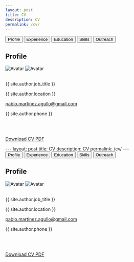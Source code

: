 ```yaml
---
layout: post
title: CV
description: CV
permalink: /cv/
---
```


<html lang="en">
<head>
    <meta charset="UTF-8">
    <meta name="viewport" content="width=device-width, initial-scale=1">
    <title>{{ site.title }}</title>
    <link rel="stylesheet" href="../css/main.css">
    <style>
        .tab { display: none; }
        .tab.active { display: block; }
        .icon-black { color: black !important; }
        .skill-box {
            display: flex;
            align-items: center;
            justify-content: center;
            margin: 10px 0;
            padding: 10px;
            border: 1px solid #ccc;
            border-radius: 5px;
            background-color: #f9f9f9;
            height: 70px;
        }
        .skill-icon {
            max-height: 100%;
            margin-right: 15px;
        }
        .skill-section {
            margin-bottom: 20px;
        }
        .skill-section h3 {
            margin-bottom: 10px;
            color: #333;
        }
        .container {
            width: 100%;
            margin: 20px auto;
            padding: 0 5px;
            box-sizing: border-box;
        }
        .tabs {
            background-color: black;
            overflow: hidden;
        }
        .tabs button {
            background-color: inherit;
            float: left;
            border: none;
            outline: none;
            cursor: pointer;
            padding: 14px 16px;
            transition: 0.3s;
            font-size: 17px;
            color: white;
        }
        .tabs button:hover {
            background-color: #ddd;
            color: black;
        }
        .tabs button.active {
            background-color: #009688;
            color: white;
        }
        .tab-content {
            padding: 6px 12px;
            border-top: none;
        }
    </style>
</head>

<!-- Begin CV body -->
<body class="cv-light-grey" style="width: 100%;"> 

<!-- Page Container -->
<div class="cv-container cv-margin-top" style="width: 100%;">

  <!-- Tabs -->
  <div class="cv-bar cv-black">
    <button class="cv-bar-item cv-button tablink cv-teal" onclick="openTab(event, 'Profile')">Profile</button>
    <button class="cv-bar-item cv-button tablink" onclick="openTab(event, 'Experience')">Experience</button>
    <button class="cv-bar-item cv-button tablink" onclick="openTab(event, 'Education')">Education</button>
    <button class="cv-bar-item cv-button tablink" onclick="openTab(event, 'Skills')">Skills</button>
    <button class="cv-bar-item cv-button tablink" onclick="openTab(event, 'Outreach')">Outreach</button>
  </div>

  <!-- Profile Tab -->
  <div id="Profile" class="cv-container cv-white cv-card tab" style="display: block;">
    <h2>Profile</h2>
    <div class="cv-container cv-text-grey cv-card-4">
      <div class="cv-display-container image-hover-container">
          <img src="../images/pma_formal.png" class="image-normal" alt="Avatar">
          <img src="../images/pma_informal.png" class="image-hover" alt="Avatar">
          <!-- <div class="cv-display-bottomleft container cv-text-black">
              <h2>{{ site.author.name }}</h2>
          </div> -->
      </div>
      <br>
      <div class="cv-container">
        <p><i class="fa fa-briefcase fa-fw cv-margin-right cv-large icon-black"></i>{{ site.author.job_title }}</p>
        <p><i class="fa fa-home fa-fw cv-margin-right cv-large icon-black"></i>{{ site.author.location }}</p>
        <p><i class="fa fa-envelope fa-fw cv-margin-right cv-large icon-black"></i><a href="mailto:pablo.martinez.agullo@gmail.com">pablo.martinez.agullo@gmail.com</a></p>
        <p><i class="fa fa-phone fa-fw cv-margin-right cv-large icon-black"></i>{{ site.author.phone }}</p>
      </div>
    <br>  
    </div>
    <br>
  </div> <!-- End Profile Tab -->

  <!-- Experience Tab -->
  <div id="Experience" class="cv-container cv-white cv-card tab">
    <h2>Experience</h2>
    <div class="cv-container">
      <h5 class="cv-opacity"><b>Physics researcher - Data analyst</b></h5>
      <h6><i class="fa fa-briefcase fa-fw cv-margin-right icon-black"></i>Instituto de Física Corpuscular (IFIC)</h6>
      <h6><i class="fa fa-briefcase fa-fw cv-margin-right icon-black"></i>European Laboratory for Particle Physics (CERN)</h6>
      <h6><i class="fa fa-map-marker fa-fw cv-margin-right icon-black"></i>Valencia, Spain | Geneva, Switzerland</h6>
      <h6 class="cv-text-teal"><i class="fa fa-calendar fa-fw cv-margin-right icon-black"></i>Sep 2019 - Apr 2024</h6>
      <!-- <span class="cv-tag cv-teal cv-round">Current</span> -->
      <p>I was a predoctoral researcher at the ATLAS group of the Instituto de Física Corpuscular (IFIC), working between Valencia (Spain) and Geneva (Switzerland). My main responsibility involved analysing large volumes of data from the ATLAS detector at the Large Hadron Collider. For this, I used advanced statistical techniques and focused on developing, optimising, and integrating supervised machine learning models, specifically Boosted Decision Trees (BDT) and Neural Networks (NN). I also gained foundational knowledge in CUDA and Verilog, enhancing my capability to work with AI-dedicated infrastructures. My role extended to collaborative software development using version control systems like GitLab, GitHub, and SVN. I contributed to expanding some packages of the main ATLAS software (athena) and co-developed the post-processing software to exploit our NTuple data. I actively participated in presenting our findings at national and international conferences and was involved in data acquisition as part of the ATLAS Control Room team.
      <br>
      This work was partially funded by the competitive and prestigious ACIF scholarship from the Generalitat Valenciana.
      <br>
      Feel free to check my <a href="https://martinezagullo.github.io/publications/">Publication record</a> during these years.</p>
      <hr>
    </div>
    <div class="cv-container">
      <h5 class="cv-opacity"><b>Faculty lecturer</b></h5>
      <h6><i class="fa fa-briefcase fa-fw cv-margin-right icon-black"></i>University of Valencia</h6>
      <h6><i class="fa fa-map-marker fa-fw cv-margin-right icon-black"></i>Valencia, Spain</h6>
      <h6 class="cv-text-teal"><i class="fa fa-calendar fa-fw cv-margin-right icon-black"></i>Feb 2020 - Sep 2021</h6>
      <p>I have served as a lecturer (PDI) in the Chemistry degree program, teaching subjects such as Electromagnetism and Laboratory Techniques (Physics II) during the academic years 2019/2020 and 2020/2021, combining both in-person and online instruction. Besides, I have provided private tutoring in various engineering disciplines for nearly a decade.</p>
      <hr>
    </div>
    <div class="cv-container">
      <h5 class="cv-opacity"><b>Consultant - Data scientist</b></h5>
      <h6><i class="fa fa-briefcase fa-fw cv-margin-right icon-black"></i>Capgemini</h6>
      <h6><i class="fa fa-map-marker fa-fw cv-margin-right icon-black"></i>Valencia, Spain</h6>
      <h6 class="cv-text-teal"><i class="fa fa-calendar fa-fw cv-margin-right icon-black"></i>Feb 2020 - Sep 2021</h6>
      <p>Consultant on the Insights & Data team. Development of a sentiment analysis tool based on web scraping and Natural Language Processing (NLP).</p><br>
      <hr>
    </div>
    <div class="cv-container">
      <h5 class="cv-opacity"><b>Physics researcher - Data analyst and developer</b></h5>
      <h6><i class="fa fa-briefcase fa-fw cv-margin-right icon-black"></i>Instituto de Física Corpuscular (IFIC)</h6>
      <h6><i class="fa fa-briefcase fa-fw cv-margin-right icon-black"></i>European Laboratory for Particle Physics (CERN)</h6>
      <h6><i class="fa fa-map-marker fa-fw cv-margin-right icon-black"></i>Valencia, Spain | Geneva, Switzerland</h6>
      <h6 class="cv-text-teal"><i class="fa fa-calendar fa-fw cv-margin-right icon-black"></i>Dec 2017 - Jan 2019</h6>
      <p>Predoctoral researcher at the ATLAS experiment at the European Laboratory for Particle Physics (CERN). During the initial stage of my doctoral research, I developed a software dedicated to data analysis and visualization. Additionally, I worked on the development and optimization of both the backend and frontend of the web application for monitoring the alignment of the ATLAS detector. This experience allowed me to enhance my skills in web programming and application development. The resulting tool has been widely adopted and used within the collaboration.</p><br>
      <hr>
    </div>
    <div class="cv-container">
      <h5 class="cv-opacity"><b>Physics researcher - Data analyst (Internship)</b></h5>
      <h6><i class="fa fa-briefcase fa-fw cv-margin-right icon-black"></i>Instituto de Física Corpuscular (IFIC)</h6>
      <h6><i class="fa fa-map-marker fa-fw cv-margin-right icon-black"></i>Valencia, Spain</h6>
      <h6 class="cv-text-teal"><i class="fa fa-calendar fa-fw cv-margin-right icon-black"></i>Apr 2017 - Sep 2017</h6>
      <p>The Instituto de Física Corpuscular (IFIC) is a collaborative research center operated by the Spanish Research Council (CSIC) and the University of Valencia, focusing on fundamental studies in particle, astroparticle, and nuclear physics. During my internship, supported by the prestigious Severo Ochoa scholarship, I conducted research on top quark physics for my master's thesis with the ATLAS group. My role included developing and refining Python scripts to extract maximum information from the data, conducting statistical analyses, and enhancing data analysis methodologies. I was also responsible for maintaining and updating codebases on Git, ensuring robust version control.</p><br>
      <hr>
    </div>
    <div class="cv-container">
      <h5 class="cv-opacity"><b>Outreach researcher (Internship)</b></h5>
      <h6><i class="fa fa-briefcase fa-fw cv-margin-right icon-black"></i>European Space Agency (ESA)</h6>
      <h6><i class="fa fa-map-marker fa-fw cv-margin-right icon-black"></i>Leiden, Netherlands</h6>
      <h6 class="cv-text-teal"><i class="fa fa-calendar fa-fw cv-margin-right icon-black"></i>Jun 2016 - Sep 2016</h6>
      <p>I was awarded the LEAPS scholarship for engaging in science communication and outreach with the Universe Awareness (UNAWE) group at ESA and Leiden University. During this time, I developed a natural language processing (NLP) tool and conducted <a href="https://www.unawe.org/updates/unawe-update-2016-37/">research</a> on scientific product policies.</p><br>
      <hr>
    </div>
    <div class="cv-container">
      <h5 class="cv-opacity"><b>Physics researcher - Data analyst (Internship)</b></h5>
      <h6><i class="fa fa-briefcase fa-fw cv-margin-right icon-black"></i>RWTH Aachen University</h6>
      <h6><i class="fa fa-map-marker fa-fw cv-margin-right icon-black"></i>Aachen, Germany</h6>
      <h6 class="cv-text-teal"><i class="fa fa-calendar fa-fw cv-margin-right icon-black"></i>Feb 2016 - Jun 2016</h6>
      <p>At the Physics Institute III A of RWTH Aachen University, I engaged in analysing LHC data recorded by the CMS experiment. This role was part of an international collaboration requiring strong mathematical foundations and extensive coding skills. I utilised Bash Scripting, Python, and C++ to handle complex data analyses, further honing my technical expertise in a demanding research environment.</p><br>
      <hr>
    </div>
    <div class="cv-container">
      <h5 class="cv-opacity"><b>Physics researcher - Data analyst (Internship)</b></h5>
      <h6><i class="fa fa-briefcase fa-fw cv-margin-right icon-black"></i>Instituto de Física Corpuscular (IFIC)</h6>
      <h6><i class="fa fa-map-marker fa-fw cv-margin-right icon-black"></i>Valencia, Spain</h6>
      <h6 class="cv-text-teal"><i class="fa fa-calendar fa-fw cv-margin-right icon-black"></i>Nov 2014 - Jul 2021</h6>
      <p>My initial foray into research was an external internship for my Physics degree at the Neutrino Experiment with a Xenon TPC (NEXT), where I analysed data from silicon detectors to calibrate scientific instruments. During this tenure, I not only worked with photomultiplier tubes (PMTs) and silicon photomultipliers (SiPMs) but also employed lasers and vacuum systems.</p><br>
    </div>
  </div> <!-- End Experience Tab -->

  <!-- Education Tab -->
  <div id="Education" class="cv-container cv-white cv-card tab">
    <h2>Education</h2>
    <div class="cv-container">
      <h5 class="cv-opacity"><b>PhD in Physics</b></h5>
      <h6><i class="fa fa-university fa-fw cv-margin-right icon-black"></i>University of Valencia</h6>
      <h6 class="cv-text-teal"><i class="fa fa-calendar fa-fw cv-margin-right icon-black"></i>2019 - 2024</h6>
      <p>I earned a Doctorate in Physics, specializing in Particle Physics and data analysis using advanced machine learning techniques at the Instituto de Física Corpuscular (IFIC). My extensive research at CERN within the ATLAS experiment contributed to the scientific program and the development of analytical tools. My thesis explored the interaction between the Higgs boson and the top quark, an interaction with the potential to shed light on fundamental physics questions like matter-antimatter asymmetry. Additionally, I completed several courses in Machine Learning and Statistics to further enhance my analytical skills.</p>
       <div class="pdf-container">
      <iframe src="https://cds.cern.ch/record/2892621/files/CERN-THESIS-2024-018.pdf" width="100%" height="600px" frameborder="0"></iframe>
      </div>
      <p class="pdf-footnote">PhD thesis. See record: <a href="https://cds.cern.ch/record/2892621" target="_blank">Here</a></p>
      <hr>
    </div>
    <div class="cv-container">
      <h5 class="cv-opacity"><b>MSc in Advanced Physics</b></h5>
      <h6><i class="fa fa-university fa-fw cv-margin-right icon-black"></i>University of Valencia</h6>
      <h6 class="cv-text-teal"><i class="fa fa-calendar fa-fw cv-margin-right icon-black"></i>2016 - 2017</h6>
      <p>I completed a Master of Science in Advanced Physics, specializing in Nuclear and Particle Physics as well as Theoretical Physics. This program was geared towards developing research and R&D expertise, with a strong emphasis on statistics, data analysis, data visualisation, computation, and quantitative analysis. My master's thesis, which focused on the data from the ATLAS experiment to study the top quark, was supported by a prestigious Severo Ochoa scholarship.</p>
       <div class="pdf-container">
      <iframe src="https://cds.cern.ch/record/2285874/files/CERN-THESIS-2017-156.pdf" width="100%" height="600px" frameborder="0"></iframe>
      </div>
      <p class="pdf-footnote">Master thesis. See record: <a href="https://cds.cern.ch/record/2285874" target="_blank">Here</a></p>
      <hr>
    </div>
    <div class="cv-container">
      <h5 class="cv-opacity"><b>Bachelor's Degree in Physics</b></h5>
      <h6><i class="fa fa-university fa-fw cv-margin-right icon-black"></i>RWTH Aachen University</h6>
      <h6 class="cv-text-teal"><i class="fa fa-calendar fa-fw cv-margin-right icon-black"></i>2015 - 2016</h6>
      <p>During my Erasmus exchange at RWTH Aachen University, Germany's largest technical university and a prestigious European institution, I conducted my bachelor's thesis. It consisted on analyzing data from the CMS experiment at CERN in order to look for dark matter production.</p><br>
      <div class="pdf-container">
      <iframe src="https://cds.cern.ch/record/2286284/files/fulltext.pdf" width="100%" height="600px" frameborder="0"></iframe>
      </div>
      <p class="pdf-footnote">Bachelor thesis. See record: <a href="https://cds.cern.ch/record/2286284" target="_blank">Here</a></p>
      <!-- 	Search for dark matter in proton-proton collision events with a muon and missing transverse energy in the CMS detector with s= 13 TeV -->
      <hr>
    </div>
    <div class="cv-container">
      <h5 class="cv-opacity"><b>Bachelor's Degree in Physics</b></h5>
      <h6><i class="fa fa-university fa-fw cv-margin-right icon-black"></i>University of Valencia</h6>
      <h6 class="cv-text-teal"><i class="fa fa-calendar fa-fw cv-margin-right icon-black"></i>2011 - 2015</h6>
      <p>I graduated with a Bachelor's Degree in Physics, earning 258 ECTs. Throughout my studies, I honed my ability to tackle complex problems and cultivated innovative thinking. My strong mathematical and computational skills were developed during this time, significantly contributing to my academic success. Notably, the Faculty of Physics at the University of Valencia was ranked as the top physics department in Spain according to the Shanghai ranking during my tenure.</p><br>
    </div>
  </div> <!-- End Education Tab -->


  <!-- Skills Tab -->
  <div id="Skills" class="cv-container cv-white cv-card tab">
    <h2>Skills</h2>
    <div class="cv-container skill-section">
      <h3>Coding languages</h3>
      <div class="skill-box">
        <img src="../images/Logos/Python.png" alt="Python" class="skill-icon">
        <span>Python</span>
      </div>
      <div class="skill-box">
        <img src="../images/Logos/Cpp.png" alt="C++" class="skill-icon">
        <span>C++</span>
      </div>
      <div class="skill-box">
        <img src="../images/Logos/Bash.png" alt="Shell" class="skill-icon">
        <span>Shell</span>
      </div>
    </div>
    <div class="cv-container skill-section">
      <h3>Data Science</h3>
      <h4>Data Manipulation</h4>
      <div class="skill-box">
        <img src="../images/Logos/ROOT.png" alt="ROOT" class="skill-icon">
        <span>ROOT</span>
      </div>
      <div class="skill-box">
        <img src="../images/Logos/Pandas.png" alt="Pandas" class="skill-icon">
        <span>Pandas</span>
      </div>
      <div class="skill-box">
        <img src="../images/Logos/NumPy.svg" alt="NumPy" class="skill-icon">
        <span>NumPy</span>
      </div>
      <h4>Machine Learning</h4>
      <div class="skill-box">
        <img src="../images/Logos/XGBoost.png" alt="XGBoost" class="skill-icon">
        <span>XGBoost</span>
      </div>
      <div class="skill-box">
        <img src="../images/Logos/PyTorch.png" alt="PyTorch" class="skill-icon">
        <span>PyTorch</span>
      </div>
      <div class="skill-box">
        <img src="../images/Logos/TMVA.png" alt="TMVA" class="skill-icon">
        <span>TMVA</span>
      </div>
      <div class="skill-box">
        <img src="../images/Logos/Scikit-Learn.png" alt="Scikit-Learn" class="skill-icon">
        <span>Scikit-Learn</span>
      </div>
      <div class="skill-box">
        <img src="../images/Logos/Keras.png" alt="Keras" class="skill-icon">
        <span>Keras</span>
      </div>
      <h4>Data Visualization, Analysis, and Scraping</h4>
      <div class="skill-box">
        <img src="../images/Logos/Matplotlib.png" alt="Matplotlib" class="skill-icon">
        <span>Matplotlib</span>
      </div>
      <div class="skill-box">
        <img src="../images/Logos/SciPy.png" alt="SciPy" class="skill-icon">
        <span>SciPy</span>
      </div>
      <div class="skill-box">
        <img src="../images/Logos/BeautifulSoup.png" alt="BeautifulSoup" class="skill-icon">
        <span>BeautifulSoup</span>
      </div>
      <div class="skill-box">
        <img src="../images/Logos/SQL.png" alt="SQL" class="skill-icon">
        <span>SQL</span>
      </div>
      <div class="skill-box">
        <img src="../images/Logos/R.png" alt="R" class="skill-icon">
        <span>R</span>
      </div>
    </div> <!-- Closes Data Science -->
    <div class="cv-container skill-section">
      <h3>Others</h3>
      <div class="skill-box">
        <img src="../images/Logos/GitHub.png" alt="GitHub" class="skill-icon">
        <span>GitHub</span>
      </div>
      <div class="skill-box">
        <img src="../images/Logos/GitLab.png" alt="GitLab" class="skill-icon">
        <span>GitLab</span>
      </div>
      <div class="skill-box">
        <img src="../images/Logos/LaTeX.png" alt="LaTeX" class="skill-icon">
        <span>LaTeX</span>
      </div>
      <div class="skill-box">
        <img src="../images/Logos/CherryPy.png" alt="CherryPy" class="skill-icon">
        <span>CherryPy</span>
      </div>
      <div class="skill-box">
        <img src="../images/Logos/Flask.png" alt="Flask" class="skill-icon">
        <span>Flask</span>
      </div>
      <div class="skill-box">
        <img src="../images/Logos/Web_CSS.png" alt="CSS" class="skill-icon">
        <span>CSS</span>
      </div>
      <div class="skill-box">
        <img src="../images/Logos/Web_JavaScript.png" alt="JavaScript" class="skill-icon">
        <span>JavaScript</span>
      </div>
      <div class="skill-box">
        <img src="../images/Logos/Matlab.png" alt="Matlab" class="skill-icon">
        <span>Matlab</span>
      </div>
    </div> <!-- closes Others -->
    <h2>Languages</h2>
    <!-- <p class="cv-large cv-text-theme"><b><i class="fa fa-globe fa-fw cv-margin-right cv-text-teal"></i>Languages</b></p> -->
          <p>Spanish
          <div class="cv-light-grey cv-round-xlarge">
            <div class="cv-round-xlarge cv-teal" style="height:24px;width:100%"></div>
          </div></p>
          <br>
          <p>Enlglish
          <div class="cv-light-grey cv-round-xlarge">
            <div class="cv-round-xlarge cv-teal" style="height:24px;width:95%"></div>
          </div></p>
          <br>
          <p>Catalan
          <div class="cv-light-grey cv-round-xlarge">
            <div class="cv-round-xlarge cv-teal" style="height:24px;width:95%"></div>
          </div></p>
          <br>
          <p>German
          <div class="cv-light-grey cv-round-xlarge">
            <div class="cv-round-xlarge cv-teal" style="height:24px;width:25%"></div>
          </div></p>
          <br>
  </div><!-- End Skills Tab (general) -->  
  <div id="Outreach" class="cv-container cv-white cv-card tab">
  <h2>Outreach</h2>
  <div class="cv-container">
    <p>Concurrently, I engage in science communication during my free time, delivering talks at schools, participating in science fairs, and contributing to a science podcast.</p>
    <br>
    <p style="margin-bottom: 0;">Links to:</p>
    <ul style="margin-top: 0;">
      <li>Speaker/host of the public event <a href="https://www.eventbrite.es/e/entradas-10o-aniversario-del-descubrimiento-del-boson-de-higgs-360545710927?aff=oddtdtcreator" target="_blank">10º aniversario del descubrimiento del bosón de Higgs</a> (700+ asistentes, 2022).</li>
      <li>Contributor to the physics podcast <a href="https://www.ivoox.com/audios-canal-oscilador-armonico_s0_f21440131_p2_1.html?o=all" target="_blank">Oscilador Armónico</a>.</li>
      <li>Interview by fisicamr about LHCRun3: <a href="https://www.instagram.com/reel/Cfo9nBwp6y2/" target="_blank">Instagram post</a>.</li>
      <li>Outreach talks for high schools: <a href="https://github.com/MartinezAgullo/Public/blob/main/Charla_Divulgativa_Instituto.pdf" target="_blank">Outreach talk</a>.</li>
    </ul>
    <br>
    <iframe frameborder='0' allowfullscreen='' scrolling='no' height='200' style='width:100%;' src='https://www.ivoox.com/player_ej_125008443_6_1.html?c1=e0d223' loading='lazy'></iframe>
    <div style="text-align: center;">
      <div style="position: relative; padding-bottom: 56.25%; height: 0; overflow: hidden; max-width: 100%; height: auto;">
        <iframe style="position: absolute; top: 0; left: 0; width: 100%; height: 100%;" src="https://www.youtube.com/embed/1jRGUzXbCfc?si=XfaxNAgYcCXWuscC" title="YouTube video player" frameborder="0" allow="accelerometer; autoplay; clipboard-write; encrypted-media; gyroscope; picture-in-picture; web-share" referrerpolicy="strict-origin-when-cross-origin" allowfullscreen></iframe>
      </div>
      <p>Outreach event 10º aniversario del descubrimiento del bosón de Higgs</p>
    </div>
    <br>
    <div style="text-align: center;">
      <blockquote class="instagram-media" data-instgrm-permalink="https://www.instagram.com/reel/Cfo9nBwp6y2/" data-instgrm-version="14" style="max-width: 540px; width: 100%; margin: auto;">
        <a href="https://www.instagram.com/reel/Cfo9nBwp6y2/"></a>
      </blockquote>
      <script async src="//www.instagram.com/embed.js"></script>
      <p>Interview by fisicamr about LHCRun3</p>
    </div>
  </div>
  <br>
</div> <!-- End Outreach Tab -->

</div> <!-- End Page Container -->

<!-- begin footer -->
<footer class="cv-container cv-center cv-margin-top">
  <p>
    <a href="{{ site.baseurl }}/bio/CV_ENG_.pdf" title="link to CV" target="_blank" class="cv-button cv-margin-top">
      <i class="fa fa-download"></i> Download CV PDF
    </a>
  </p>
</footer>
<!-- end footer -->

<!-- JavaScript for Tab Functionality -->
<script>
function openTab(evt, tabName) {
  var i, x, tablinks;
  x = document.getElementsByClassName("tab");
  for (i = 0; i < x.length; i++) {
    x[i].style.display = "none";
  }
  tablinks = document.getElementsByClassName("tablink");
  for (i = 0; i < tablinks.length; i++) {
    tablinks[i].className = tablinks[i].className.replace(" cv-teal", "");
  }
  document.getElementById(tabName).style.display = "block";
  evt.currentTarget.className += " cv-teal";
}
</script>

</body>
<!-- End CV body -->

</html>
---
layout: post
title: CV
description: CV
permalink: /cv/
---

<!DOCTYPE html>
<html lang="en">
<head>
    <meta charset="UTF-8">
    <meta name="viewport" content="width=device-width, initial-scale=1">
    <title>{{ site.title }}</title>
    <link rel="stylesheet" href="../css/main.css">
    <style>
        .tab { display: none; }
        .tab.active { display: block; }
        .icon-black { color: black !important; }
        .skill-box {
            display: flex;
            align-items: center;
            justify-content: center;
            margin: 10px 0;
            padding: 10px;
            border: 1px solid #ccc;
            border-radius: 5px;
            background-color: #f9f9f9;
            height: 70px;
        }
        .skill-icon {
            max-height: 100%;
            margin-right: 15px;
        }
        .skill-section {
            margin-bottom: 20px;
        }
        .skill-section h3 {
            margin-bottom: 10px;
            color: #333;
        }
        .container {
            width: 100%;
            margin: 20px auto;
            padding: 0 5px;
            box-sizing: border-box;
        }
        .tabs {
            background-color: black;
            overflow: hidden;
        }
        .tabs button {
            background-color: inherit;
            float: left;
            border: none;
            outline: none;
            cursor: pointer;
            padding: 14px 16px;
            transition: 0.3s;
            font-size: 17px;
            color: white;
        }
        .tabs button:hover {
            background-color: #ddd;
            color: black;
        }
        .tabs button.active {
            background-color: #009688;
            color: white;
        }
        .tab-content {
            padding: 6px 12px;
            border-top: none;
        }
    </style>
</head>

<!-- Begin CV body -->
<body class="cv-light-grey" style="width: 100%;"> 

<!-- Page Container -->
<div class="cv-container cv-margin-top" style="width: 100%;">

  <!-- Tabs -->
  <div class="cv-bar cv-black">
    <button class="cv-bar-item cv-button tablink cv-teal" onclick="openTab(event, 'Profile')">Profile</button>
    <button class="cv-bar-item cv-button tablink" onclick="openTab(event, 'Experience')">Experience</button>
    <button class="cv-bar-item cv-button tablink" onclick="openTab(event, 'Education')">Education</button>
    <button class="cv-bar-item cv-button tablink" onclick="openTab(event, 'Skills')">Skills</button>
    <button class="cv-bar-item cv-button tablink" onclick="openTab(event, 'Outreach')">Outreach</button>
  </div>

  <!-- Profile Tab -->
  <div id="Profile" class="cv-container cv-white cv-card tab" style="display: block;">
    <h2>Profile</h2>
    <div class="cv-container cv-text-grey cv-card-4">
      <div class="cv-display-container image-hover-container">
          <img src="../images/pma_formal.png" class="image-normal" alt="Avatar">
          <img src="../images/pma_informal.png" class="image-hover" alt="Avatar">
          <!-- <div class="cv-display-bottomleft container cv-text-black">
              <h2>{{ site.author.name }}</h2>
          </div> -->
      </div>
      <br>
      <div class="cv-container">
        <p><i class="fa fa-briefcase fa-fw cv-margin-right cv-large icon-black"></i>{{ site.author.job_title }}</p>
        <p><i class="fa fa-home fa-fw cv-margin-right cv-large icon-black"></i>{{ site.author.location }}</p>
        <p><i class="fa fa-envelope fa-fw cv-margin-right cv-large icon-black"></i><a href="mailto:pablo.martinez.agullo@gmail.com">pablo.martinez.agullo@gmail.com</a></p>
        <p><i class="fa fa-phone fa-fw cv-margin-right cv-large icon-black"></i>{{ site.author.phone }}</p>
      </div>
    <br>  
    </div>
    <br>
  </div> <!-- End Profile Tab -->

  <!-- Experience Tab -->
  <div id="Experience" class="cv-container cv-white cv-card tab">
    <h2>Experience</h2>
    <div class="cv-container">
      <h5 class="cv-opacity"><b>Physics researcher - Data analyst</b></h5>
      <h6><i class="fa fa-briefcase fa-fw cv-margin-right icon-black"></i>Instituto de Física Corpuscular (IFIC)</h6>
      <h6><i class="fa fa-briefcase fa-fw cv-margin-right icon-black"></i>European Laboratory for Particle Physics (CERN)</h6>
      <h6><i class="fa fa-map-marker fa-fw cv-margin-right icon-black"></i>Valencia, Spain | Geneva, Switzerland</h6>
      <h6 class="cv-text-teal"><i class="fa fa-calendar fa-fw cv-margin-right icon-black"></i>Sep 2019 - Apr 2024</h6>
      <!-- <span class="cv-tag cv-teal cv-round">Current</span> -->
      <p>I was a predoctoral researcher at the ATLAS group of the Instituto de Física Corpuscular (IFIC), working between Valencia (Spain) and Geneva (Switzerland). My main responsibility involved analysing large volumes of data from the ATLAS detector at the Large Hadron Collider. For this, I used advanced statistical techniques and focused on developing, optimising, and integrating supervised machine learning models, specifically Boosted Decision Trees (BDT) and Neural Networks (NN). I also gained foundational knowledge in CUDA and Verilog, enhancing my capability to work with AI-dedicated infrastructures. My role extended to collaborative software development using version control systems like GitLab, GitHub, and SVN. I contributed to expanding some packages of the main ATLAS software (athena) and co-developed the post-processing software to exploit our NTuple data. I actively participated in presenting our findings at national and international conferences and was involved in data acquisition as part of the ATLAS Control Room team.
      <br>
      This work was partially funded by the competitive and prestigious ACIF scholarship from the Generalitat Valenciana.
      <br>
      Feel free to check my <a href="https://martinezagullo.github.io/publications/">Publication record</a> during these years.</p>
      <hr>
    </div>
    <div class="cv-container">
      <h5 class="cv-opacity"><b>Faculty lecturer</b></h5>
      <h6><i class="fa fa-briefcase fa-fw cv-margin-right icon-black"></i>University of Valencia</h6>
      <h6><i class="fa fa-map-marker fa-fw cv-margin-right icon-black"></i>Valencia, Spain</h6>
      <h6 class="cv-text-teal"><i class="fa fa-calendar fa-fw cv-margin-right icon-black"></i>Feb 2020 - Sep 2021</h6>
      <p>I have served as a lecturer (PDI) in the Chemistry degree program, teaching subjects such as Electromagnetism and Laboratory Techniques (Physics II) during the academic years 2019/2020 and 2020/2021, combining both in-person and online instruction. Besides, I have provided private tutoring in various engineering disciplines for nearly a decade.</p>
      <hr>
    </div>
    <div class="cv-container">
      <h5 class="cv-opacity"><b>Consultant - Data scientist</b></h5>
      <h6><i class="fa fa-briefcase fa-fw cv-margin-right icon-black"></i>Capgemini</h6>
      <h6><i class="fa fa-map-marker fa-fw cv-margin-right icon-black"></i>Valencia, Spain</h6>
      <h6 class="cv-text-teal"><i class="fa fa-calendar fa-fw cv-margin-right icon-black"></i>Feb 2020 - Sep 2021</h6>
      <p>Consultant on the Insights & Data team. Development of a sentiment analysis tool based on web scraping and Natural Language Processing (NLP).</p><br>
      <hr>
    </div>
    <div class="cv-container">
      <h5 class="cv-opacity"><b>Physics researcher - Data analyst and developer</b></h5>
      <h6><i class="fa fa-briefcase fa-fw cv-margin-right icon-black"></i>Instituto de Física Corpuscular (IFIC)</h6>
      <h6><i class="fa fa-briefcase fa-fw cv-margin-right icon-black"></i>European Laboratory for Particle Physics (CERN)</h6>
      <h6><i class="fa fa-map-marker fa-fw cv-margin-right icon-black"></i>Valencia, Spain | Geneva, Switzerland</h6>
      <h6 class="cv-text-teal"><i class="fa fa-calendar fa-fw cv-margin-right icon-black"></i>Dec 2017 - Jan 2019</h6>
      <p>Predoctoral researcher at the ATLAS experiment at the European Laboratory for Particle Physics (CERN). During the initial stage of my doctoral research, I developed a software dedicated to data analysis and visualization. Additionally, I worked on the development and optimization of both the backend and frontend of the web application for monitoring the alignment of the ATLAS detector. This experience allowed me to enhance my skills in web programming and application development. The resulting tool has been widely adopted and used within the collaboration.</p><br>
      <hr>
    </div>
    <div class="cv-container">
      <h5 class="cv-opacity"><b>Physics researcher - Data analyst (Internship)</b></h5>
      <h6><i class="fa fa-briefcase fa-fw cv-margin-right icon-black"></i>Instituto de Física Corpuscular (IFIC)</h6>
      <h6><i class="fa fa-map-marker fa-fw cv-margin-right icon-black"></i>Valencia, Spain</h6>
      <h6 class="cv-text-teal"><i class="fa fa-calendar fa-fw cv-margin-right icon-black"></i>Apr 2017 - Sep 2017</h6>
      <p>The Instituto de Física Corpuscular (IFIC) is a collaborative research center operated by the Spanish Research Council (CSIC) and the University of Valencia, focusing on fundamental studies in particle, astroparticle, and nuclear physics. During my internship, supported by the prestigious Severo Ochoa scholarship, I conducted research on top quark physics for my master's thesis with the ATLAS group. My role included developing and refining Python scripts to extract maximum information from the data, conducting statistical analyses, and enhancing data analysis methodologies. I was also responsible for maintaining and updating codebases on Git, ensuring robust version control.</p><br>
      <hr>
    </div>
    <div class="cv-container">
      <h5 class="cv-opacity"><b>Outreach researcher (Internship)</b></h5>
      <h6><i class="fa fa-briefcase fa-fw cv-margin-right icon-black"></i>European Space Agency (ESA)</h6>
      <h6><i class="fa fa-map-marker fa-fw cv-margin-right icon-black"></i>Leiden, Netherlands</h6>
      <h6 class="cv-text-teal"><i class="fa fa-calendar fa-fw cv-margin-right icon-black"></i>Jun 2016 - Sep 2016</h6>
      <p>I was awarded the LEAPS scholarship for engaging in science communication and outreach with the Universe Awareness (UNAWE) group at ESA and Leiden University. During this time, I developed a natural language processing (NLP) tool and conducted <a href="https://www.unawe.org/updates/unawe-update-2016-37/">research</a> on scientific product policies.</p><br>
      <hr>
    </div>
    <div class="cv-container">
      <h5 class="cv-opacity"><b>Physics researcher - Data analyst (Internship)</b></h5>
      <h6><i class="fa fa-briefcase fa-fw cv-margin-right icon-black"></i>RWTH Aachen University</h6>
      <h6><i class="fa fa-map-marker fa-fw cv-margin-right icon-black"></i>Aachen, Germany</h6>
      <h6 class="cv-text-teal"><i class="fa fa-calendar fa-fw cv-margin-right icon-black"></i>Feb 2016 - Jun 2016</h6>
      <p>At the Physics Institute III A of RWTH Aachen University, I engaged in analysing LHC data recorded by the CMS experiment. This role was part of an international collaboration requiring strong mathematical foundations and extensive coding skills. I utilised Bash Scripting, Python, and C++ to handle complex data analyses, further honing my technical expertise in a demanding research environment.</p><br>
      <hr>
    </div>
    <div class="cv-container">
      <h5 class="cv-opacity"><b>Physics researcher - Data analyst (Internship)</b></h5>
      <h6><i class="fa fa-briefcase fa-fw cv-margin-right icon-black"></i>Instituto de Física Corpuscular (IFIC)</h6>
      <h6><i class="fa fa-map-marker fa-fw cv-margin-right icon-black"></i>Valencia, Spain</h6>
      <h6 class="cv-text-teal"><i class="fa fa-calendar fa-fw cv-margin-right icon-black"></i>Nov 2014 - Jul 2021</h6>
      <p>My initial foray into research was an external internship for my Physics degree at the Neutrino Experiment with a Xenon TPC (NEXT), where I analysed data from silicon detectors to calibrate scientific instruments. During this tenure, I not only worked with photomultiplier tubes (PMTs) and silicon photomultipliers (SiPMs) but also employed lasers and vacuum systems.</p><br>
    </div>
  </div> <!-- End Experience Tab -->

  <!-- Education Tab -->
  <div id="Education" class="cv-container cv-white cv-card tab">
    <h2>Education</h2>
    <div class="cv-container">
      <h5 class="cv-opacity"><b>PhD in Physics</b></h5>
      <h6><i class="fa fa-university fa-fw cv-margin-right icon-black"></i>University of Valencia</h6>
      <h6 class="cv-text-teal"><i class="fa fa-calendar fa-fw cv-margin-right icon-black"></i>2019 - 2024</h6>
      <p>I earned a Doctorate in Physics, specializing in Particle Physics and data analysis using advanced machine learning techniques at the Instituto de Física Corpuscular (IFIC). My extensive research at CERN within the ATLAS experiment contributed to the scientific program and the development of analytical tools. My thesis explored the interaction between the Higgs boson and the top quark, an interaction with the potential to shed light on fundamental physics questions like matter-antimatter asymmetry. Additionally, I completed several courses in Machine Learning and Statistics to further enhance my analytical skills.</p>
       <div class="pdf-container">
      <iframe src="https://cds.cern.ch/record/2892621/files/CERN-THESIS-2024-018.pdf" width="100%" height="600px" frameborder="0"></iframe>
      </div>
      <p class="pdf-footnote">PhD thesis. See record: <a href="https://cds.cern.ch/record/2892621" target="_blank">Here</a></p>
      <hr>
    </div>
    <div class="cv-container">
      <h5 class="cv-opacity"><b>MSc in Advanced Physics</b></h5>
      <h6><i class="fa fa-university fa-fw cv-margin-right icon-black"></i>University of Valencia</h6>
      <h6 class="cv-text-teal"><i class="fa fa-calendar fa-fw cv-margin-right icon-black"></i>2016 - 2017</h6>
      <p>I completed a Master of Science in Advanced Physics, specializing in Nuclear and Particle Physics as well as Theoretical Physics. This program was geared towards developing research and R&D expertise, with a strong emphasis on statistics, data analysis, data visualisation, computation, and quantitative analysis. My master's thesis, which focused on the data from the ATLAS experiment to study the top quark, was supported by a prestigious Severo Ochoa scholarship.</p>
       <div class="pdf-container">
      <iframe src="https://cds.cern.ch/record/2285874/files/CERN-THESIS-2017-156.pdf" width="100%" height="600px" frameborder="0"></iframe>
      </div>
      <p class="pdf-footnote">Master thesis. See record: <a href="https://cds.cern.ch/record/2285874" target="_blank">Here</a></p>
      <hr>
    </div>
    <div class="cv-container">
      <h5 class="cv-opacity"><b>Bachelor's Degree in Physics</b></h5>
      <h6><i class="fa fa-university fa-fw cv-margin-right icon-black"></i>RWTH Aachen University</h6>
      <h6 class="cv-text-teal"><i class="fa fa-calendar fa-fw cv-margin-right icon-black"></i>2015 - 2016</h6>
      <p>During my Erasmus exchange at RWTH Aachen University, Germany's largest technical university and a prestigious European institution, I conducted my bachelor's thesis. It consisted on analyzing data from the CMS experiment at CERN in order to look for dark matter production.</p><br>
      <div class="pdf-container">
      <iframe src="https://cds.cern.ch/record/2286284/files/fulltext.pdf" width="100%" height="600px" frameborder="0"></iframe>
      </div>
      <p class="pdf-footnote">Bachelor thesis. See record: <a href="https://cds.cern.ch/record/2286284" target="_blank">Here</a></p>
      <!-- 	Search for dark matter in proton-proton collision events with a muon and missing transverse energy in the CMS detector with s= 13 TeV -->
      <hr>
    </div>
    <div class="cv-container">
      <h5 class="cv-opacity"><b>Bachelor's Degree in Physics</b></h5>
      <h6><i class="fa fa-university fa-fw cv-margin-right icon-black"></i>University of Valencia</h6>
      <h6 class="cv-text-teal"><i class="fa fa-calendar fa-fw cv-margin-right icon-black"></i>2011 - 2015</h6>
      <p>I graduated with a Bachelor's Degree in Physics, earning 258 ECTs. Throughout my studies, I honed my ability to tackle complex problems and cultivated innovative thinking. My strong mathematical and computational skills were developed during this time, significantly contributing to my academic success. Notably, the Faculty of Physics at the University of Valencia was ranked as the top physics department in Spain according to the Shanghai ranking during my tenure.</p><br>
    </div>
  </div> <!-- End Education Tab -->


  <!-- Skills Tab -->
  <div id="Skills" class="cv-container cv-white cv-card tab">
    <h2>Skills</h2>
    <div class="cv-container skill-section">
      <h3>Coding languages</h3>
      <div class="skill-box">
        <img src="../images/Logos/Python.png" alt="Python" class="skill-icon">
        <span>Python</span>
      </div>
      <div class="skill-box">
        <img src="../images/Logos/Cpp.png" alt="C++" class="skill-icon">
        <span>C++</span>
      </div>
      <div class="skill-box">
        <img src="../images/Logos/Bash.png" alt="Shell" class="skill-icon">
        <span>Shell</span>
      </div>
    </div>
    <div class="cv-container skill-section">
      <h3>Data Science</h3>
      <h4>Data Manipulation</h4>
      <div class="skill-box">
        <img src="../images/Logos/ROOT.png" alt="ROOT" class="skill-icon">
        <span>ROOT</span>
      </div>
      <div class="skill-box">
        <img src="../images/Logos/Pandas.png" alt="Pandas" class="skill-icon">
        <span>Pandas</span>
      </div>
      <div class="skill-box">
        <img src="../images/Logos/NumPy.svg" alt="NumPy" class="skill-icon">
        <span>NumPy</span>
      </div>
      <h4>Machine Learning</h4>
      <div class="skill-box">
        <img src="../images/Logos/XGBoost.png" alt="XGBoost" class="skill-icon">
        <span>XGBoost</span>
      </div>
      <div class="skill-box">
        <img src="../images/Logos/PyTorch.png" alt="PyTorch" class="skill-icon">
        <span>PyTorch</span>
      </div>
      <div class="skill-box">
        <img src="../images/Logos/TMVA.png" alt="TMVA" class="skill-icon">
        <span>TMVA</span>
      </div>
      <div class="skill-box">
        <img src="../images/Logos/Scikit-Learn.png" alt="Scikit-Learn" class="skill-icon">
        <span>Scikit-Learn</span>
      </div>
      <div class="skill-box">
        <img src="../images/Logos/Keras.png" alt="Keras" class="skill-icon">
        <span>Keras</span>
      </div>
      <h4>Data Visualization, Analysis, and Scraping</h4>
      <div class="skill-box">
        <img src="../images/Logos/Matplotlib.png" alt="Matplotlib" class="skill-icon">
        <span>Matplotlib</span>
      </div>
      <div class="skill-box">
        <img src="../images/Logos/SciPy.png" alt="SciPy" class="skill-icon">
        <span>SciPy</span>
      </div>
      <div class="skill-box">
        <img src="../images/Logos/BeautifulSoup.png" alt="BeautifulSoup" class="skill-icon">
        <span>BeautifulSoup</span>
      </div>
      <div class="skill-box">
        <img src="../images/Logos/SQL.png" alt="SQL" class="skill-icon">
        <span>SQL</span>
      </div>
      <div class="skill-box">
        <img src="../images/Logos/R.png" alt="R" class="skill-icon">
        <span>R</span>
      </div>
    </div> <!-- Closes Data Science -->
    <div class="cv-container skill-section">
      <h3>Others</h3>
      <div class="skill-box">
        <img src="../images/Logos/GitHub.png" alt="GitHub" class="skill-icon">
        <span>GitHub</span>
      </div>
      <div class="skill-box">
        <img src="../images/Logos/GitLab.png" alt="GitLab" class="skill-icon">
        <span>GitLab</span>
      </div>
      <div class="skill-box">
        <img src="../images/Logos/LaTeX.png" alt="LaTeX" class="skill-icon">
        <span>LaTeX</span>
      </div>
      <div class="skill-box">
        <img src="../images/Logos/CherryPy.png" alt="CherryPy" class="skill-icon">
        <span>CherryPy</span>
      </div>
      <div class="skill-box">
        <img src="../images/Logos/Flask.png" alt="Flask" class="skill-icon">
        <span>Flask</span>
      </div>
      <div class="skill-box">
        <img src="../images/Logos/Web_CSS.png" alt="CSS" class="skill-icon">
        <span>CSS</span>
      </div>
      <div class="skill-box">
        <img src="../images/Logos/Web_JavaScript.png" alt="JavaScript" class="skill-icon">
        <span>JavaScript</span>
      </div>
      <div class="skill-box">
        <img src="../images/Logos/Matlab.png" alt="Matlab" class="skill-icon">
        <span>Matlab</span>
      </div>
    </div> <!-- closes Others -->
    <h2>Languages</h2>
    <!-- <p class="cv-large cv-text-theme"><b><i class="fa fa-globe fa-fw cv-margin-right cv-text-teal"></i>Languages</b></p> -->
          <p>Spanish
          <div class="cv-light-grey cv-round-xlarge">
            <div class="cv-round-xlarge cv-teal" style="height:24px;width:100%"></div>
          </div></p>
          <br>
          <p>Enlglish
          <div class="cv-light-grey cv-round-xlarge">
            <div class="cv-round-xlarge cv-teal" style="height:24px;width:95%"></div>
          </div></p>
          <br>
          <p>Catalan
          <div class="cv-light-grey cv-round-xlarge">
            <div class="cv-round-xlarge cv-teal" style="height:24px;width:95%"></div>
          </div></p>
          <br>
          <p>German
          <div class="cv-light-grey cv-round-xlarge">
            <div class="cv-round-xlarge cv-teal" style="height:24px;width:25%"></div>
          </div></p>
          <br>
  </div><!-- End Skills Tab (general) -->  
  <div id="Outreach" class="cv-container cv-white cv-card tab">
  <h2>Outreach</h2>
  <div class="cv-container">
    <p>Concurrently, I engage in science communication during my free time, delivering talks at schools, participating in science fairs, and contributing to a science podcast.</p>
    <br>
    <p style="margin-bottom: 0;">Links to:</p>
    <ul style="margin-top: 0;">
      <li>Speaker/host of the public event <a href="https://www.eventbrite.es/e/entradas-10o-aniversario-del-descubrimiento-del-boson-de-higgs-360545710927?aff=oddtdtcreator" target="_blank">10º aniversario del descubrimiento del bosón de Higgs</a> (700+ asistentes, 2022).</li>
      <li>Contributor to the physics podcast <a href="https://www.ivoox.com/audios-canal-oscilador-armonico_s0_f21440131_p2_1.html?o=all" target="_blank">Oscilador Armónico</a>.</li>
      <li>Interview by fisicamr about LHCRun3: <a href="https://www.instagram.com/reel/Cfo9nBwp6y2/" target="_blank">Instagram post</a>.</li>
      <li>Outreach talks for high schools: <a href="https://github.com/MartinezAgullo/Public/blob/main/Charla_Divulgativa_Instituto.pdf" target="_blank">Outreach talk</a>.</li>
    </ul>
    <br>
    <iframe frameborder='0' allowfullscreen='' scrolling='no' height='200' style='width:100%;' src='https://www.ivoox.com/player_ej_125008443_6_1.html?c1=e0d223' loading='lazy'></iframe>
    <div style="text-align: center;">
      <div style="position: relative; padding-bottom: 56.25%; height: 0; overflow: hidden; max-width: 100%; height: auto;">
        <iframe style="position: absolute; top: 0; left: 0; width: 100%; height: 100%;" src="https://www.youtube.com/embed/1jRGUzXbCfc?si=XfaxNAgYcCXWuscC" title="YouTube video player" frameborder="0" allow="accelerometer; autoplay; clipboard-write; encrypted-media; gyroscope; picture-in-picture; web-share" referrerpolicy="strict-origin-when-cross-origin" allowfullscreen></iframe>
      </div>
      <p>Outreach event 10º aniversario del descubrimiento del bosón de Higgs</p>
    </div>
    <br>
    <div style="text-align: center;">
      <blockquote class="instagram-media" data-instgrm-permalink="https://www.instagram.com/reel/Cfo9nBwp6y2/" data-instgrm-version="14" style="max-width: 540px; width: 100%; margin: auto;">
        <a href="https://www.instagram.com/reel/Cfo9nBwp6y2/"></a>
      </blockquote>
      <script async src="//www.instagram.com/embed.js"></script>
      <p>Interview by fisicamr about LHCRun3</p>
    </div>
  </div>
  <br>
</div> <!-- End Outreach Tab -->

</div> <!-- End Page Container -->

<!-- begin footer -->
<footer class="cv-container cv-center cv-margin-top">
  <p>
    <a href="{{ site.baseurl }}/bio/CV_ENG_.pdf" title="link to CV" target="_blank" class="cv-button cv-margin-top">
      <i class="fa fa-download"></i> Download CV PDF
    </a>
  </p>
</footer>
<!-- end footer -->

<!-- JavaScript for Tab Functionality -->
<script>
function openTab(evt, tabName) {
  var i, x, tablinks;
  x = document.getElementsByClassName("tab");
  for (i = 0; i < x.length; i++) {
    x[i].style.display = "none";
  }
  tablinks = document.getElementsByClassName("tablink");
  for (i = 0; i < tablinks.length; i++) {
    tablinks[i].className = tablinks[i].className.replace(" cv-teal", "");
  }
  document.getElementById(tabName).style.display = "block";
  evt.currentTarget.className += " cv-teal";
}
</script>

</body>
<!-- End CV body -->

</html>
